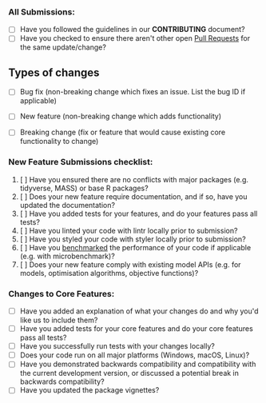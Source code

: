 ### All Submissions:

* [ ] Have you followed the guidelines in our **CONTRIBUTING** document?
* [ ] Have you checked to ensure there aren't other open [Pull Requests](../../../pulls) for the same update/change?

<!-- You can erase any parts of this template not applicable to your Pull Request. -->


<!-- These have been added according to the rOpenSci guidelines. -->
<!-- From: https://www.talater.com/open-source-templates/#/page/99 -->

## Types of changes
<!--- What types of changes does your code introduce? Put an `x` in all the boxes that apply: -->
- [ ] Bug fix (non-breaking change which fixes an issue. List the bug ID if applicable)
- [ ] New feature (non-breaking change which adds functionality)
- [ ] Breaking change (fix or feature that would cause existing core functionality to change) 


### New Feature Submissions checklist:
<!--- Go over all the following points, and put an `x` in all the boxes that apply. -->
<!--- If you're unsure about any of these, don't hesitate to ask. We're here to help! -->
1. [ ] Have you ensured there are no conflicts with major packages (e.g. tidyverse, MASS) or base R packages?
2. [ ] Does your new feature require documentation, and if so, have you updated the documentation?
3. [ ] Have you added tests for your features, and do your features pass all tests?
4. [ ] Have you linted your code with lintr locally prior to submission?
5. [ ] Have you styled your code with styler locally prior to submission?
6. [ ] Have you [benchmarked](https://www.alexejgossmann.com/benchmarking_r/) the performance of your code if applicable (e.g. with microbenchmark)?
7. [ ] Does your new feature comply with existing model APIs (e.g. for models, optimisation algorithms, objective functions)?


### Changes to Core Features:
<!--- Go over all the following points, and put an `x` in all the boxes that apply. -->
<!--- If you're unsure about any of these, don't hesitate to ask. We're here to help! -->
* [ ] Have you added an explanation of what your changes do and why you'd like us to include them?
* [ ] Have you added tests for your core features and do your core features pass all tests?
* [ ] Have you successfully run tests with your changes locally?
* [ ] Does your code run on all major platforms (Windows, macOS, Linux)?
* [ ] Have you demonstrated backwards compatibility and compatibility with the current development version, or discussed a potential break in backwards compatibility?
* [ ] Have you updated the package vignettes? 
